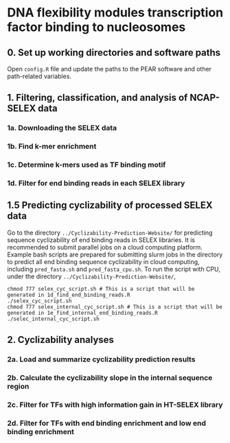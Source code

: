 # DNA flexibility modules transcription factor binding to nucleosomes

## 0. Set up working directories and software paths
Open `config.R` file and update the paths to the PEAR software and other path-related variables.

## 1. Filtering, classification, and analysis of NCAP-SELEX data

### 1a. Downloading the SELEX data

### 1b. Find k-mer enrichment

### 1c. Determine k-mers used as TF binding motif

### 1d. Filter for end binding reads in each SELEX library

## 1.5 Predicting cyclizability of processed SELEX data 

Go to the directory `../Cyclizability-Prediction-Website/` for predicting sequence cyclizability of end binding reads in SELEX libraries. It is recommended to submit parallel jobs on a cloud computing platform. Example bash scripts are prepared for submitting slurm jobs  in the directory to predict all end binding sequence cyclizability in cloud computing, including `pred_fasta.sh` and `pred_fasta_cpu.sh`. To run the script with CPU, under the directory `../Cyclizability-Prediction-Website/`,

```{bash}
chmod 777 selex_cyc_script.sh # This is a script that will be generated in 1d_find_end_binding_reads.R
./selex_cyc_script.sh
chmod 777 selex_internal_cyc_script.sh # This is a script that will be generated in 1e_find_internal_end_binding_reads.R
./selec_internal_cyc_script.sh
```

## 2. Cyclizability analyses

### 2a. Load and summarize cyclizability prediction results

### 2b. Calculate the cyclizability slope in the internal sequence region

### 2c. Filter for TFs with high information gain in HT-SELEX library

### 2d. Filter for TFs with end binding enrichment and low end binding enrichment
